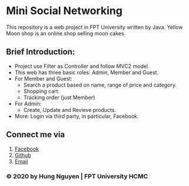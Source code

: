# Mini Social Networking
This repository is a web project in FPT University written by Java.
Yellow Moon shop is an online shop selling moon cakes

## Brief Introduction:
 - Project use Filter as Controller and follow MVC2 model.
 - This web has three basic roles: Admin, Member and Guest.
 - For Member and Guest:
	- Search a product based on name, range of price and category.
	- Shopping cart.
	- Tracking order (just Member)
 - For Admin: 
	- Create, Update and Revieve products.
 - More: Login via third party, in particular, Facebook.
  
## Connect me via
1. [Facebook](https://www.facebook.com/profile.php?id=100010015451215)
2. [Github](https://github.com/HungNV7)
3. [Email](nghungg0811@gmail.com)

### © 2020 by Hung Nguyen | FPT University HCMC
